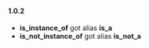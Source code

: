 #### 1.0.2

  - **is_instance_of** got alias **is_a**
  - **is_not_instance_of** got alias **is_not_a**